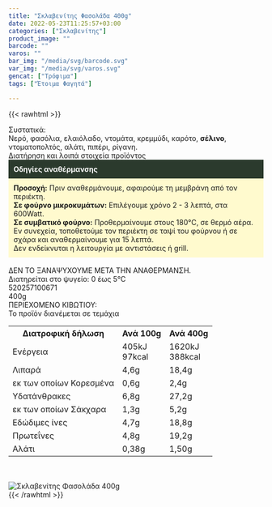 ```yaml
---
title: "Σκλαβενίτης Φασολάδα 400g"
date: 2022-05-23T11:25:57+03:00
categories: ["Σκλαβενίτης"]
product_image: ""
barcode: ""
varos: ""
bar_img: "/media/svg/barcode.svg"
var_img: "/media/svg/varos.svg"
gencat: ["Τρόφιμα"]
tags: ["Έτοιμα Φαγητά"]

---
```

{{< rawhtml >}}

<div class="sload479"><div class="product"><div id="sistatika">Συστατικά:</div><div class="alltext">Νερό, φασόλια, ελαιόλαδο, ντομάτα, κρεμμύδι, καρότο, <b>σέλινο</b>, ντοματοπολτός, αλάτι, πιπέρι, ρίγανη.</div><div id="loipa">Διατήρηση και λοιπά στοιχεία προϊόντος</div><div class="alltext"><div style="background:#2b3a2d;padding:10px;color:#fff"><b>Οδηγίες αναθέρμανσης</b></div><div style="background:#ffface;padding:10px;"><b>Προσοχή:</b> Πριν αναθερμάνουμε, αφαιρούμε τη μεμβράνη από τον περιέκτη.<br><b>Σε φούρνο μικροκυμάτων:</b> Επιλέγουμε χρόνο 2 - 3 λεπτά, στα 600Watt.<br><b>Σε συμβατικό φούρνο:</b> Προθερμαίνουμε στους 180°C, σε θερμό αέρα. Εν συνεχεία, τοποθετούμε τον περιέκτη σε ταψί του φούρνου ή σε σχάρα και αναθερμαίνουμε για 15 λεπτά.<br>Δεν ενδείκνυται η λειτουργία με αντιστάσεις ή grill.</div><br>ΔΕΝ ΤΟ ΞΑΝΑΨΥΧΟΥΜΕ ΜΕΤΑ ΤΗΝ ΑΝΑΘΕΡΜΑΝΣΗ.<br>Διατηρείται στο ψυγείο: 0 έως 5°C<br></div><div id="barcode"><div id="barimage1"></div><span id="bartext">520257100671</span></div><div id="varos"><div id="varosimage1"></div><span id="varostext">400g</span></div><div id="kivotio">ΠΕΡΙΕΧΟΜΕΝΟ ΚΙΒΩΤΙΟΥ:<br>Το προϊόν διανέμεται σε τεμάχια</div><div class="tabout"><table id="diatable"><tbody><tr><th>Διατροφική δήλωση</th><th>Ανά 100g</th><th>Ανά 400g</th></tr><tr><td class="texr2">Ενέργεια</td><td class="texr">405kJ<br>97kcal</td><td class="texr">1620kJ<br>388kcal</td></tr><tr><td class="texr2">Λιπαρά</td><td class="texr">4,6g</td><td class="texr">18,4g</td></tr><tr><td class="gray">εκ των οποίων Κορεσµένα</td><td class="gray2">0,6g</td><td class="gray2">2,4g</td></tr><tr><td class="texr2">Yδατάνθρακες</td><td class="texr">6,8g</td><td class="texr">27,2g</td></tr><tr><td class="gray">εκ των οποίων Σάκχαρα</td><td class="gray2">1,3g</td><td class="gray2">5,2g</td></tr><tr><td class="texr2">Eδώδιμες ίνες</td><td class="texr">4,7g</td><td class="texr">18,8g</td></tr><tr><td class="texr2">Πρωτεΐνες</td><td class="texr">4,8g</td><td class="texr">19,2g</td></tr><tr><td class="texr2">Αλάτι</td><td class="texr">0,38g</td><td class="texr">1,50g</td></tr></tbody></table></div><br><br><div class="pimg"><img alt="Σκλαβενίτης Φασολάδα 400g" title="Σκλαβενίτης Φασολάδα 400g" src="/media/images/sklavenitis-fasolada-400g.jpg"></div></div></div>
{{< /rawhtml >}}


